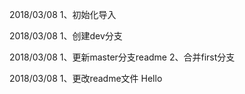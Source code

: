 2018/03/08
1、初始化导入

2018/03/08
1、创建dev分支

2018/03/08
1、更新master分支readme
2、合并first分支

2018/03/08
1、更改readme文件  Hello
